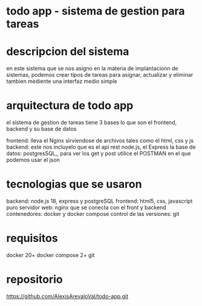 # todo app - sistema de gestion para tareas

# descripcion del sistema
en este sistema que se nos asigno en la materia de implantacionn de sistemas, podemos crear tipos de tareas para asignar, actualizar y eliminar tambien mediente una interfaz medio simple

# arquitectura de todo app

el sistema de gestion de tareas tiene 3 bases lo que son el frontend, backend y su base de datos

frontend: lleva el Nginx sirviendose de archivos tales como el html, css y js
backend: este nos incluyelo que es el api rest node.js, el Express
la base de datos: postgresSQL,, para ver los get y post utilice el POSTMAN en el que podemos usar el json

# tecnologias que se usaron

backend: node.js 18, express y postgreSQL
frontend: html5, css, javascript puro
servidor web: nginx que se conecta con el front y backend
contenedores: docker y docker compose
control de las versiones: git

# requisitos

docker 20+
docker compose 2+
git

# repositorio

https://github.com/AlexisArevaloVal/todo-app.git